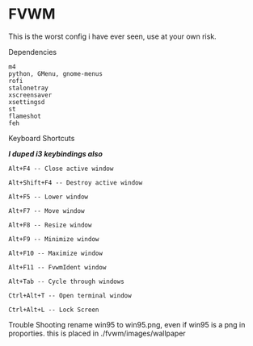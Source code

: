 # FVWM
This is the worst config i have ever seen, use at your own risk.


Dependencies

    m4
    python, GMenu, gnome-menus
    rofi
    stalonetray
    xscreensaver
    xsettingsd
    st
    flameshot
    feh

Keyboard Shortcuts

***I duped i3 keybindings also*** 

    Alt+F4 -- Close active window

    Alt+Shift+F4 -- Destroy active window

    Alt+F5 -- Lower window

    Alt+F7 -- Move window

    Alt+F8 -- Resize window

    Alt+F9 -- Minimize window

    Alt+F10 -- Maximize window

    Alt+F11 -- FvwmIdent window

    Alt+Tab -- Cycle through windows

    Ctrl+Alt+T -- Open terminal window

    Ctrl+Alt+L -- Lock Screen
   
Trouble Shooting
    rename win95 to win95.png, even if win95 is a png in proporties.
    this is placed in ./fvwm/images/wallpaper
